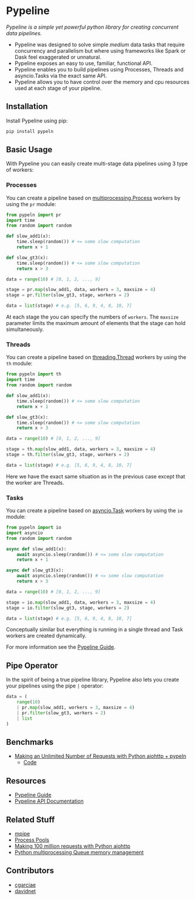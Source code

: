 # Pypeline

_Pypeline is a simple yet powerful python library for creating concurrent data pipelines._

* Pypeline was designed to solve simple _medium_ data tasks that require concurrency and parallelism but where using frameworks like Spark or Dask feel exaggerated or unnatural.
* Pypeline exposes an easy to use, familiar, functional API.
* Pypeline enables you to build pipelines using Processes, Threads and asyncio.Tasks via the exact same API.
* Pypeline allows you to have control over the memory and cpu resources used at each stage of your pipeline.

## Installation

Install Pypeline using pip:
```bash
pip install pypeln
```

## Basic Usage
With Pypeline you can easily create multi-stage data pipelines using 3 type of workers:

### Processes
You can create a pipeline based on [multiprocessing.Process](https://docs.python.org/3.4/library/multiprocessing.html#multiprocessing.Process) workers by using the `pr` module:

```python
from pypeln import pr
import time
from random import random

def slow_add1(x):
    time.sleep(random()) # <= some slow computation
    return x + 1

def slow_gt3(x):
    time.sleep(random()) # <= some slow computation
    return x > 3

data = range(10) # [0, 1, 2, ..., 9] 

stage = pr.map(slow_add1, data, workers = 3, maxsize = 4)
stage = pr.filter(slow_gt3, stage, workers = 2)

data = list(stage) # e.g. [5, 6, 9, 4, 8, 10, 7]
```
At each stage the you can specify the numbers of `workers`. The `maxsize` parameter limits the maximum amount of elements that the stage can hold simultaneously.

### Threads
You can create a pipeline based on [threading.Thread](https://docs.python.org/3/library/threading.html#threading.Thread) workers by using the `th` module:
```python
from pypeln import th
import time
from random import random

def slow_add1(x):
    time.sleep(random()) # <= some slow computation
    return x + 1

def slow_gt3(x):
    time.sleep(random()) # <= some slow computation
    return x > 3

data = range(10) # [0, 1, 2, ..., 9] 

stage = th.map(slow_add1, data, workers = 3, maxsize = 4)
stage = th.filter(slow_gt3, stage, workers = 2)

data = list(stage) # e.g. [5, 6, 9, 4, 8, 10, 7]
```
Here we have the exact same situation as in the previous case except that the worker are Threads.

### Tasks
You can create a pipeline based on [asyncio.Task](https://docs.python.org/3.4/library/asyncio-task.html#asyncio.Task) workers by using the `io` module:
```python
from pypeln import io
import asyncio
from random import random

async def slow_add1(x):
    await asyncio.sleep(random()) # <= some slow computation
    return x + 1

async def slow_gt3(x):
    await asyncio.sleep(random()) # <= some slow computation
    return x > 3

data = range(10) # [0, 1, 2, ..., 9] 

stage = io.map(slow_add1, data, workers = 3, maxsize = 4)
stage = io.filter(slow_gt3, stage, workers = 2)

data = list(stage) # e.g. [5, 6, 9, 4, 8, 10, 7]
```
Conceptually similar but everything is running in a single thread and Task workers are created dynamically.

For more information see the [Pypeline Guide](https://cgarciae.gitbook.io/pypeln).

## Pipe Operator
In the spirit of being a true pipeline library, Pypeline also lets you create your pipelines using the pipe `|` operator:

```python
data = (
    range(10)
    | pr.map(slow_add1, workers = 3, maxsize = 4)
    | pr.filter(slow_gt3, workers = 2)
    | list
)
```

## Benchmarks
* [Making an Unlimited Number of Requests with Python aiohttp + pypeln](https://medium.com/@cgarciae/making-an-infinite-number-of-requests-with-python-aiohttp-pypeln-3a552b97dc95)
  * [Code](https://github.com/cgarciae/pypeln/tree/master/benchmarks/100_million_downloads)

## Resources
* [Pypeline Guide](https://cgarciae.gitbook.io/pypeln)
* [Pypeline API Documentation](https://cgarciae.github.io/pypeln/)


## Related Stuff
* [mpipe](https://vmlaker.github.io/mpipe/)
* [Process Pools](https://docs.python.org/3.4/library/multiprocessing.html?highlight=process#module-multiprocessing.pool)
* [Making 100 million requests with Python aiohttp](https://www.artificialworlds.net/blog/2017/06/12/making-100-million-requests-with-python-aiohttp/)
* [Python multiprocessing Queue memory management](https://stackoverflow.com/questions/52286527/python-multiprocessing-queue-memory-management/52286686#52286686)


## Contributors
* [cgarciae](https://github.com/cgarciae)
* [davidnet](https://github.com/davidnet)
